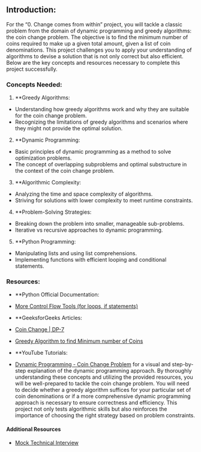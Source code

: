 ## Introduction:
For the “0. Change comes from within” project, you will tackle a classic problem from the domain of dynamic programming and greedy algorithms: the coin change problem. The objective is to find the minimum number of coins required to make up a given total amount, given a list of coin denominations. This project challenges you to apply your understanding of algorithms to devise a solution that is not only correct but also efficient. Below are the key concepts and resources necessary to complete this project successfully.

### Concepts Needed:

1. **Greedy Algorithms:

* Understanding how greedy algorithms work and why they are suitable for the coin change problem.
* Recognizing the limitations of greedy algorithms and scenarios where they might not provide the optimal solution.

2. **Dynamic Programming:

* Basic principles of dynamic programming as a method to solve optimization problems.
* The concept of overlapping subproblems and optimal substructure in the context of the coin change problem.

3. **Algorithmic Complexity:

* Analyzing the time and space complexity of algorithms.
* Striving for solutions with lower complexity to meet runtime constraints.

4. **Problem-Solving Strategies:

* Breaking down the problem into smaller, manageable sub-problems.
* Iterative vs recursive approaches to dynamic programming.

5. **Python Programming:

* Manipulating lists and using list comprehensions.
* Implementing functions with efficient looping and conditional statements.

### Resources:
* **Python Official Documentation:

* [More Control Flow Tools (for loops, if statements)](https://intranet.alxswe.com/rltoken/oVyaCk8erLwLPj96P-qlCw)
* **GeeksforGeeks Articles:

* [Coin Change | DP-7](https://intranet.alxswe.com/rltoken/iQPaO5JhI-BtuZdm6HIVCQ)
* [Greedy Algorithm to find Minimum number of Coins](https://intranet.alxswe.com/rltoken/FsBN0oeRp0FpyU8sMd4UiA)

* **YouTube Tutorials:

* [Dynamic Programming - Coin Change Problem](https://intranet.alxswe.com/rltoken/qFEdwwtAVyJr9NLHDZDsUQ) for a visual and step-by-step explanation of the dynamic programming approach.
By thoroughly understanding these concepts and utilizing the provided resources, you will be well-prepared to tackle the coin change problem. You will need to decide whether a greedy algorithm suffices for your particular set of coin denominations or if a more comprehensive dynamic programming approach is necessary to ensure correctness and efficiency. This project not only tests algorithmic skills but also reinforces the importance of choosing the right strategy based on problem constraints.

#### Additional Resources
* [Mock Technical Interview](https://intranet.alxswe.com/rltoken/ktLaKIVRkq_-byFO-_-aGg)
